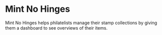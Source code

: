 # Mint No Hinges
Mint No Hinges helps philatelists manage their stamp collections by giving them a dashboard to see overviews of their items. 
